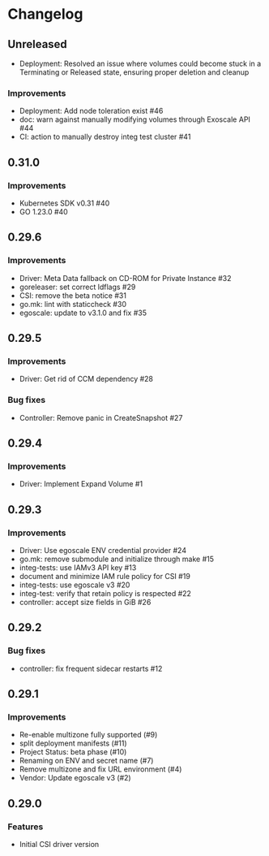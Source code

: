 # Changelog

## Unreleased

* Deployment: Resolved an issue where volumes could become stuck in a Terminating or Released state, ensuring proper deletion and cleanup

### Improvements

* Deployment: Add node toleration exist #46
* doc: warn against manually modifying volumes through Exoscale API #44 
* CI: action to manually destroy integ test cluster #41 

## 0.31.0

### Improvements

* Kubernetes SDK v0.31 #40
* GO 1.23.0 #40

## 0.29.6

### Improvements

* Driver: Meta Data fallback on CD-ROM for Private Instance #32
* goreleaser: set correct ldflags #29 
* CSI: remove the beta notice #31 
* go.mk: lint with staticcheck #30 
* egoscale: update to v3.1.0 and fix #35 

## 0.29.5

### Improvements

* Driver: Get rid of CCM dependency #28

### Bug fixes

* Controller: Remove panic in CreateSnapshot #27

## 0.29.4

### Improvements

* Driver: Implement Expand Volume #1

## 0.29.3

### Improvements

* Driver: Use egoscale ENV credential provider #24
* go.mk: remove submodule and initialize through make #15
* integ-tests: use IAMv3 API key #13 
* document and minimize IAM rule policy for CSI #19 
* integ-tests: use egoscale v3 #20 
* integ-test: verify that retain policy is respected #22 
* controller: accept size fields in GiB #26 

## 0.29.2

### Bug fixes

* controller: fix frequent sidecar restarts #12 

## 0.29.1

### Improvements

* Re-enable multizone fully supported (#9)
* split deployment manifests (#11) 
* Project Status: beta phase (#10)
* Renaming on ENV and secret name (#7)
* Remove multizone and fix URL environment (#4)
* Vendor: Update egoscale v3 (#2)

## 0.29.0

### Features

* Initial CSI driver version
